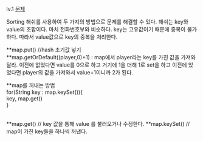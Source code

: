 lv.1
<a href="https://school.programmers.co.kr/learn/courses/30/lessons/42576">문제</a>

Sorting 해쉬를 사용하여 두 가지의 방법으로 문제를 해결할 수 있다.
해쉬는 key와 value의 조합이다. 마치 전화번호부와 비슷하다.
key는 고유값이기 때문에 중복이 불가하다. 따라서 value값으로 key의 중복을 처리한다.

**map.put() //hash 초기값 넣기
<br>
**map.getOrDefault((player,0)+1) : map에서 player라는 key를 가진 값을 가져와달라. 이전에 없었다면 value를 0으로 하고 거기에 1을 더해 1로 set을 하고 이전에 있었다면 player의 값을 가져와서 value+1이니까 2가 된다.
<br>
<p>**map를 꺼내는 방법
  <br>
for(String key : map.keySet()){
<br>key, map.get()
<br>
  }
</p>
<br>
**map.get() // key 값을 통해 value 를 불러오거나 수정한다. 
**map.keySet() // map이 가진 key들을 하나씩 꺼낸다.
